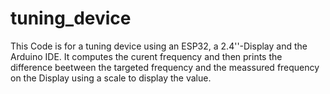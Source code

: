 # tuning_device
This Code is for a tuning device using an ESP32, a 2.4''-Display and the Arduino IDE.
It computes the curent frequency and then prints the difference beetween the targeted frequency and the meassured frequency on the Display using a scale to display the value.
